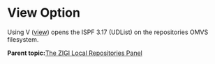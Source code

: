 # View Option

Using V \([view](#_View)\) opens the ISPF 3.17 \(UDList\) on the repositories OMVS filesystem.

**Parent topic:**[The ZIGI Local Repositories Panel](zOS_ISPF_Git_Interface_Users_Guide_V3R0_the_zigi_local_repositories_panel.html)

